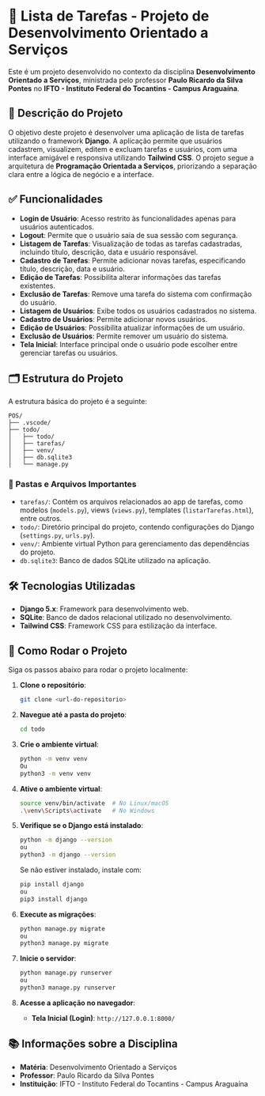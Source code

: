 # 📝 Lista de Tarefas - Projeto de Desenvolvimento Orientado a Serviços

Este é um projeto desenvolvido no contexto da disciplina **Desenvolvimento Orientado a Serviços**, ministrada pelo professor **Paulo Ricardo da Silva Pontes** no **IFTO - Instituto Federal do Tocantins - Campus Araguaína**.

## 🚀 Descrição do Projeto

O objetivo deste projeto é desenvolver uma aplicação de lista de tarefas utilizando o framework **Django**. A aplicação permite que usuários cadastrem, visualizem, editem e excluam tarefas e usuários, com uma interface amigável e responsiva utilizando **Tailwind CSS**. O projeto segue a arquitetura de **Programação Orientada a Serviços**, priorizando a separação clara entre a lógica de negócio e a interface.

## ✅ Funcionalidades

- **Login de Usuário**: Acesso restrito às funcionalidades apenas para usuários autenticados.
- **Logout**: Permite que o usuário saia de sua sessão com segurança.
- **Listagem de Tarefas**: Visualização de todas as tarefas cadastradas, incluindo título, descrição, data e usuário responsável.
- **Cadastro de Tarefas**: Permite adicionar novas tarefas, especificando título, descrição, data e usuário.
- **Edição de Tarefas**: Possibilita alterar informações das tarefas existentes.
- **Exclusão de Tarefas**: Remove uma tarefa do sistema com confirmação do usuário.
- **Listagem de Usuários**: Exibe todos os usuários cadastrados no sistema.
- **Cadastro de Usuários**: Permite adicionar novos usuários.
- **Edição de Usuários**: Possibilita atualizar informações de um usuário.
- **Exclusão de Usuários**: Permite remover um usuário do sistema.
- **Tela Inicial**: Interface principal onde o usuário pode escolher entre gerenciar tarefas ou usuários.

## 🗂️ Estrutura do Projeto

A estrutura básica do projeto é a seguinte:

```
POS/
├── .vscode/
├── todo/
│   ├── todo/
│   ├── tarefas/
│   ├── venv/
│   ├── db.sqlite3
│   └── manage.py
```

### 📁 Pastas e Arquivos Importantes

- `tarefas/`: Contém os arquivos relacionados ao app de tarefas, como modelos (`models.py`), views (`views.py`), templates (`listarTarefas.html`), entre outros.
- `todo/`: Diretório principal do projeto, contendo configurações do Django (`settings.py`, `urls.py`).
- `venv/`: Ambiente virtual Python para gerenciamento das dependências do projeto.
- `db.sqlite3`: Banco de dados SQLite utilizado na aplicação.

## 🛠️ Tecnologias Utilizadas

- **Django 5.x**: Framework para desenvolvimento web.
- **SQLite**: Banco de dados relacional utilizado no desenvolvimento.
- **Tailwind CSS**: Framework CSS para estilização da interface.

## 📝 Como Rodar o Projeto

Siga os passos abaixo para rodar o projeto localmente:

1. **Clone o repositório**:

   ```bash
   git clone <url-do-repositorio>
   ```

2. **Navegue até a pasta do projeto**:

   ```bash
   cd todo
   ```

3. **Crie o ambiente virtual**:
   ```bash
   python -m venv venv
   Ou 
   python3 -m venv venv
   ```

4. **Ative o ambiente virtual**:

   ```bash
   source venv/bin/activate  # No Linux/macOS
   .\venv\Scripts\activate   # No Windows
   ```

5. **Verifique se o Django está instalado**:

   ```bash
   python -m django --version
   ou
   python3 -m django --version
   ```

   Se não estiver instalado, instale com:

   ```bash
   pip install django
   ou
   pip3 install django
   ```

6. **Execute as migrações**:

   ```bash
   python manage.py migrate
   ou
   python3 manage.py migrate
   ```

7. **Inicie o servidor**:

   ```bash
   python manage.py runserver
   ou
   python3 manage.py runserver
   ```

8. **Acesse a aplicação no navegador**:

   - **Tela Inicial (Login)**: `http://127.0.0.1:8000/`

## 📚 Informações sobre a Disciplina

- **Matéria**: Desenvolvimento Orientado a Serviços
- **Professor**: Paulo Ricardo da Silva Pontes
- **Instituição**: IFTO - Instituto Federal do Tocantins - Campus Araguaína

